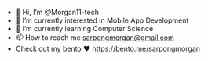 - 👋 Hi, I’m @Morgan11-tech
- 👀 I’m currently interested in Mobile App Development
- 🌱 I’m currently learning Computer Science
- 📫 How to reach me sarpongmorgan@gmail.com
- Check out my bento ❤️ https://bento.me/sarpongmorgan 

<!---
Morgan11-tech/Morgan11-tech is a ✨ special ✨ repository because its `README.md` (this file) appears on your GitHub profile.
You can click the Preview link to take a look at your changes.
--->

